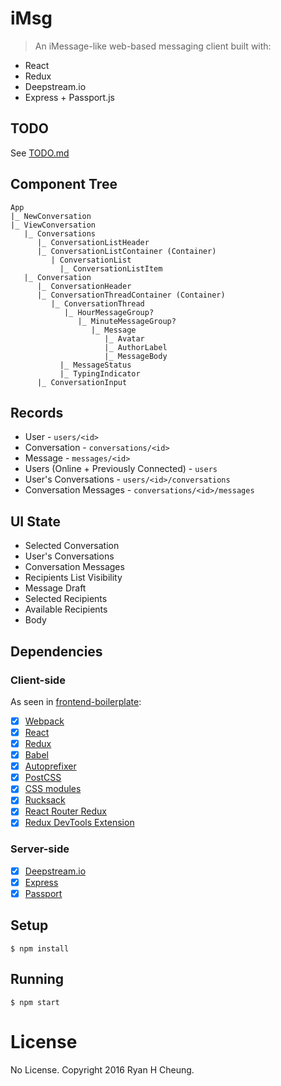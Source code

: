 
# iMsg

> An iMessage-like web-based messaging client built with:
* React
* Redux
* Deepstream.io
* Express + Passport.js

## TODO
See [TODO.md](TODO.md)

## Component Tree
```
App
|_ NewConversation
|_ ViewConversation
   |_ Conversations
      |_ ConversationListHeader
      |_ ConversationListContainer (Container)
         | ConversationList
           |_ ConversationListItem
   |_ Conversation
      |_ ConversationHeader
      |_ ConversationThreadContainer (Container)
         |_ ConversationThread
            |_ HourMessageGroup?
               |_ MinuteMessageGroup?
                  |_ Message
                     |_ Avatar
                     |_ AuthorLabel
                     |_ MessageBody
           |_ MessageStatus
           |_ TypingIndicator
      |_ ConversationInput
```

## Records
* User - `users/<id>`
* Conversation - `conversations/<id>`
* Message - `messages/<id>`
* Users (Online + Previously Connected) - `users`
* User's Conversations - `users/<id>/conversations`
* Conversation Messages - `conversations/<id>/messages`

## UI State
* Selected Conversation
* User's Conversations
 * Conversation Messages
* Recipients List Visibility
* Message Draft
 * Selected Recipients
 * Available Recipients
 * Body


## Dependencies
### Client-side
As seen in [frontend-boilerplate](https://github.com/tj/frontend-boilerplate):
- [x] [Webpack](https://webpack.github.io)
- [x] [React](https://facebook.github.io/react/)
- [x] [Redux](https://github.com/rackt/redux)
- [x] [Babel](https://babeljs.io/)
- [x] [Autoprefixer](https://github.com/postcss/autoprefixer)
- [x] [PostCSS](https://github.com/postcss/postcss)
- [x] [CSS modules](https://github.com/outpunk/postcss-modules)
- [x] [Rucksack](http://simplaio.github.io/rucksack/docs)
- [x] [React Router Redux](https://github.com/rackt/react-router-redux)
- [x] [Redux DevTools Extension](https://github.com/zalmoxisus/redux-devtools-extension)

### Server-side
- [x] [Deepstream.io](https://deepstream.io)
- [x] [Express](http://expressjs.com/)
- [x] [Passport](http://passportjs.org/)

## Setup
```
$ npm install
```

## Running
```
$ npm start
```

# License
No License. Copyright 2016 Ryan H Cheung.
